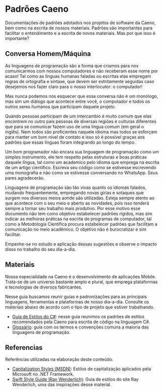 # Padrões Caeno
Documentações de padrões adotados nos projetos de software da Caeno, bem como na escrita de nossos materiais. Padrões são importantes para facilitar o entendimento e a escrita de novos materiais. Mas por que isso é importante? 

## Conversa Homem/Máquina
As linguagens de programação são a forma que criamos para nos comunicarmos com nossos computadores e não receberam esse nome por acaso! Tal como as linguas humanas faladas ou escritas elas empregam regras de ortografia e sintaxe, que devem ser estritamente seguidas caso desejemos nos fazer claro para o nosso interlocutor: o computador! 

Mas nunca podemos nos esquecer que essa conversa não é um monólogo, mas sim um diálogo que acontece entre você, o computador e todos os outros seres humanos que participam daquele projeto.

Quando pessoas participam de um intercambio é muito comum que elas encontrem no outro país pessoas de diversas regiões e culturas diferentes que para se comunicar fazem uso de uma língua comum (em geral o inglês). Nem todos são proficientes naquele idioma mas todos se esforçam para manter um bom nível de contato e isso só é possível graças aos padrões que essas línguas foram integrando ao longo do tempo.  

Um bom programador não encara sua linguagem de programação como um simples instrumento, ele tem respeito pelas estruturas e boas práticas daquele língua, tal como um academico pelo idioma que emprega na escrita de um artigo científico. Escreva seu código como se estivesse escrevendo uma monografia e não como se estivesse conversando no WhatsApp. Seus pares agradecerão.

Linguagens de programação são tão vivas quanto os idiomas falados, mudando frequentemente, empregando novas gírias e sotaques que surgem nos diversos meios aonde são utilizadas. Esteja sempre atento ao que acontece com o seu meio e aberto as novidades, pois isso tenderá sempre a tornar seu trabalho mais produtivo. Por esse motivo esse documento não tem como objetivo estabelecer padrões rígidos, mas sim indicar as melhoras práticas na escrita de programas de computador, tal como a Metodologia Científica procura estabelecer padrões que facilitam a comunicação no meio acadêmico. O objetivo não é burocratizar e sim facilitar.

Empenhe-se no estudo e aplicação dessas sugestões e observe o impacto disso no trabalho do seu dia-a-dia.

## Materiais
Nossa especialidade na Caeno é o desenvolvimento de aplicações Mobile. Trata-se de um universo bastante amplo e plural, que emprega plataformas e tecnologias de diversos fabricantes. 

Nesse guia buscamos reunir guias e padronizações para as principais linguagens, ferramentas e plataformas de nosso dia-a-dia. Consulte os materiais abaixo de acordo com o tipo de projeto que estiver trabalhando. 

* [Guia de Estilos do C#](StyleGuide-CS.md): nesse guia reunimos os padrões de estilos recomendados pela Caeno para escrita de código na linguagem C#.
* [Glossário](Glossary.md): guia com os termos e convenções comuns a maioria das linguagens de programação.

## Referencias
Referências utilizadas na elaboração deste conteúdo.

* [Capitalization Styles (MSDN)](https://msdn.microsoft.com/en-us/library/x2dbyw72.aspx): Estilos de capitalização aplicados pela Microsoft no .NET Framework.
* [Swift Style Guide (Ray Wenderlich)](https://github.com/raywenderlich/swift-style-guide/blob/master/README.markdown#naming): Guia de estilos do site Ray Wenderlich, uma das inspirações desse material.